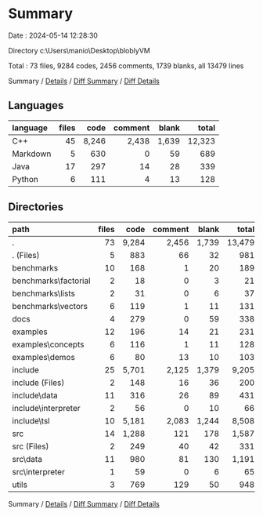 # Summary

Date : 2024-05-14 12:28:30

Directory c:\\Users\\manio\\Desktop\\bloblyVM

Total : 73 files,  9284 codes, 2456 comments, 1739 blanks, all 13479 lines

Summary / [Details](details.md) / [Diff Summary](diff.md) / [Diff Details](diff-details.md)

## Languages
| language | files | code | comment | blank | total |
| :--- | ---: | ---: | ---: | ---: | ---: |
| C++ | 45 | 8,246 | 2,438 | 1,639 | 12,323 |
| Markdown | 5 | 630 | 0 | 59 | 689 |
| Java | 17 | 297 | 14 | 28 | 339 |
| Python | 6 | 111 | 4 | 13 | 128 |

## Directories
| path | files | code | comment | blank | total |
| :--- | ---: | ---: | ---: | ---: | ---: |
| . | 73 | 9,284 | 2,456 | 1,739 | 13,479 |
| . (Files) | 5 | 883 | 66 | 32 | 981 |
| benchmarks | 10 | 168 | 1 | 20 | 189 |
| benchmarks\\factorial | 2 | 18 | 0 | 3 | 21 |
| benchmarks\\lists | 2 | 31 | 0 | 6 | 37 |
| benchmarks\\vectors | 6 | 119 | 1 | 11 | 131 |
| docs | 4 | 279 | 0 | 59 | 338 |
| examples | 12 | 196 | 14 | 21 | 231 |
| examples\\concepts | 6 | 116 | 1 | 11 | 128 |
| examples\\demos | 6 | 80 | 13 | 10 | 103 |
| include | 25 | 5,701 | 2,125 | 1,379 | 9,205 |
| include (Files) | 2 | 148 | 16 | 36 | 200 |
| include\\data | 11 | 316 | 26 | 89 | 431 |
| include\\interpreter | 2 | 56 | 0 | 10 | 66 |
| include\\tsl | 10 | 5,181 | 2,083 | 1,244 | 8,508 |
| src | 14 | 1,288 | 121 | 178 | 1,587 |
| src (Files) | 2 | 249 | 40 | 42 | 331 |
| src\\data | 11 | 980 | 81 | 130 | 1,191 |
| src\\interpreter | 1 | 59 | 0 | 6 | 65 |
| utils | 3 | 769 | 129 | 50 | 948 |

Summary / [Details](details.md) / [Diff Summary](diff.md) / [Diff Details](diff-details.md)